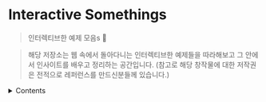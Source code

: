 # Interactive Somethings

> 인터렉티브한 예제 모음s 🚀

> 해당 저장소는 웹 속에서 돌아다니는 인터렉티브한 예제들을 따라해보고 그 안에서 인사이트를 배우고 정리하는 공간입니다. (참고로 해당 창작물에 대한 저작권은 전적으로 레퍼런스를 만드신분들께 있습니다.)

<details>
<summary>Contents</summary>

- BBC Clone
  - 해당 사이트([BBC Link](https://www.bbc.com/korean/resources/idt-48d3c9a7-4063-4289-9726-611b5ea9d7b5))를 [1분코딩님](<(https://www.youtube.com/playlist?list=PLe9WXHRkq9p11MIiI1FnMc8aekiBShq2L)>)과 함께 클론 코딩해보자.
  - [What I Learned](docs/WIL1.md)

</details>
